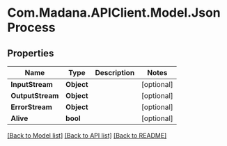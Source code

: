 
# Com.Madana.APIClient.Model.JsonProcess

## Properties

Name | Type | Description | Notes
------------ | ------------- | ------------- | -------------
**InputStream** | **Object** |  | [optional] 
**OutputStream** | **Object** |  | [optional] 
**ErrorStream** | **Object** |  | [optional] 
**Alive** | **bool** |  | [optional] 

[[Back to Model list]](../README.md#documentation-for-models)
[[Back to API list]](../README.md#documentation-for-api-endpoints)
[[Back to README]](../README.md)


